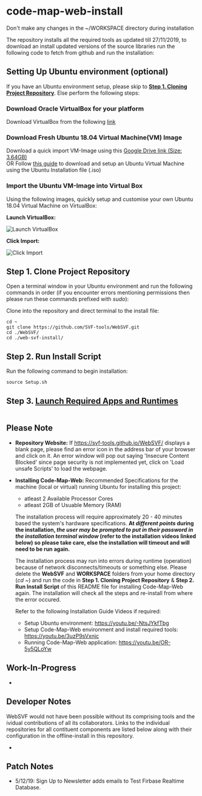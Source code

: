 # code-map-web-install

Don't make any changes in the ~/WORKSPACE directory during installation

The repository installs all the required tools as updated till 27/11/2019, to download an install updated versions of the source libraries run the following code to fetch from github and run the installation:

## Setting Up Ubuntu environment (optional)
If you have an Ubuntu environment setup, please skip to [**Step 1. Cloning Project Repository**](https://github.com/SVF-tools/WebSVF#step-1-clone-project-repository). 
Else perform the following steps:

### Download Oracle VirtualBox for your platform
Download VirtualBox from the following [link](https://www.virtualbox.org/wiki/Downloads)

### Download Fresh Ubuntu 18.04 Virtual Machine(VM) Image
Download a quick import VM-Image using this [Google Drive link (Size: 3.64GB)](https://drive.google.com/file/d/15jWQw2VIxDdAMKyKkGTCZllXN0E3_S98/view?usp=sharing)  
OR
Follow [this guide](https://www.toptechskills.com/linux-tutorials-courses/how-to-install-ubuntu-1804-bionic-virtualbox/) to download and setup an Ubuntu Virtual Machine using the Ubuntu Installation file (.iso) 

### Import the Ubuntu VM-Image into Virtual Box
Using the following images, quickly setup and customise your own Ubuntu 18.04 Virtual Machine on VirtualBox:

**Launch VirtualBox:**

![Launch VirtualBox](https://i.imgur.com/du9esrZ.png)

**Click Import:**

![Click Import](https://i.imgur.com/0igy1E6.png)

## Step 1. Clone Project Repository
Open a terminal window in your Ubuntu environment and run the following commands in order (if you encounter errors mentioning permissions then please run these commands prefixed with _sudo_):

Clone into the repository and direct terminal to the install file:

```
cd ~
git clone https://github.com/SVF-tools/WebSVF.git
cd ./WebSVF/
cd ./web-svf-install/
```

## Step 2. Run Install Script

Run the following command to begin installation:

```
source Setup.sh
```

## Step 3. [Launch Required Apps and Runtimes](https://youtu.be/OR-5y5QLoYw)

```

```

## Please Note

- **Repository Website:** If  https://svf-tools.github.io/WebSVF/  displays a blank page, please find an error icon in the address bar of your browser and click on it. An error window will pop out saying 'Insecure Content Blocked' since page security is not implemented yet, click on 'Load unsafe Scripts' to load the webpage.

- **Installing Code-Map-Web:** 
    Recommended Specifications for the machine (local or virtual) running Ubuntu for installing this project: 
    - atleast 2 Available Processor Cores
    - atleast 2GB of Usuable Memory (RAM)

    The installation process will require approximately 20 - 40 minutes based the system's hardware specifications.
    __At *different points* during the installation, *the user may be prompted to put in their password in the installation terminal window* (refer to the installation videos linked below) so please take care, else the installation will timeout and will need to be run again.__

    The installation process may run into errors during runtime (operation) because of network disconnects/timeouts or something else. Please delete the **WebSVF** and **WORKSPACE** folders from your home directory (_cd ~_) and run the code in **Step 1. Cloning Project Repository** & **Step 2. Run Install Script** of this README file for installing Code-Map-Web again. The installation will check all the steps and re-install from where the error occured.

    Refer to the following Installation Guide Videos if required:
    - Setup Ubuntu environment: https://youtu.be/-NtsJYkfTbg
    - Setup Code-Map-Web environment and install required tools: https://youtu.be/3uzP9sVxnjc
    - Running Code-Map-Web application: https://youtu.be/OR-5y5QLoYw

## Work-In-Progress

- 

## Developer Notes

WebSVF would not have been possible without its comprising tools and the ividual contributions of all its collaborators. 
Links to the individual repositories for all contituent components are listed below along with their configuration in the offline-install in this repository.

-



## Patch Notes

- 5/12/19:  Sign Up to Newsletter adds emails to Test Firbase Realtime Database.

